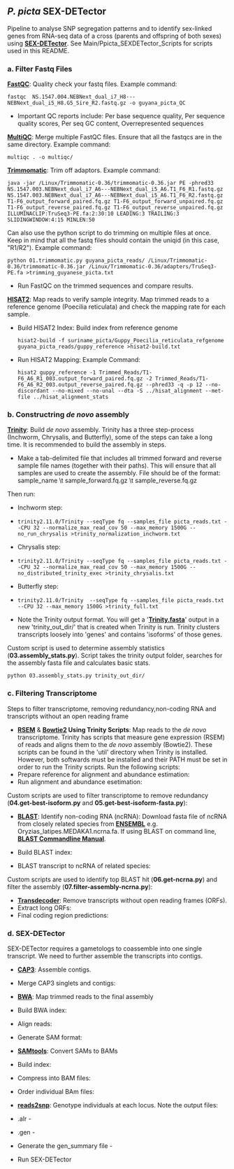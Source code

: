 ## _P. picta_ SEX-DETector

Pipeline to analyse SNP segregation patterns and to identify sex-linked genes from RNA-seq data of a cross (parents and offspring of both sexes) using **[SEX-DETector](https://gitlab.in2p3.fr/sex-det-family/sex-detector/-/tree/master/)**.
See Main/Ppicta_SEXDETector_Scripts for scripts used in this README.

### a. Filter Fastq Files
**[FastQC](https://www.bioinformatics.babraham.ac.uk/projects/fastqc/)**: Quality check your fastq files. Example command:

    fastqc  NS.1547.004.NEBNext_dual_i7_H8---NEBNext_dual_i5_H8.G5_Sire_R2.fastq.gz -o guyana_picta_QC

* Important QC reports include: Per base sequence quality, Per sequence quality scores, Per seq GC content, Overrepresented sequences


**[MultiQC](https://multiqc.info/)**: Merge multiple FastQC files. Ensure that all the fastqcs are in the same directory. Example command:

    multiqc . -o multiqc/

**[Trimmomatic](http://www.usadellab.org/cms/?page=trimmomatic)**: Trim off adaptors. Example command:

    java -jar /Linux/Trimmomatic-0.36/trimmomatic-0.36.jar PE -phred33 NS.1547.003.NEBNext_dual_i7_A6---NEBNext_dual_i5_A6.T1_F6_R1.fastq.gz NS.1547.003.NEBNext_dual_i7_A6---NEBNext_dual_i5_A6.T1_F6_R2.fastq.gz T1-F6_output_forward_paired.fq.gz T1-F6_output_forward_unpaired.fq.gz T1-F6_output_reverse_paired.fq.gz T1-F6_output_reverse_unpaired.fq.gz ILLUMINACLIP:TruSeq3-PE.fa:2:30:10 LEADING:3 TRAILING:3 SLIDINGWINDOW:4:15 MINLEN:50

Can also use the python script to do trimming on multiple files at once. Keep in mind that all the fastq files should contain the uniqid (in this case, "R1/R2"). Example command:
    
    python 01.trimmomatic.py guyana_picta_reads/ /Linux/Trimmomatic-0.36/trimmomatic-0.36.jar /Linux/Trimmomatic-0.36/adapters/TruSeq3-PE.fa >trimming_guyanese_picta.txt

* Run FastQC on the trimmed sequences and compare results.

**[HISAT2](https://daehwankimlab.github.io/hisat2/)**: Map reads to verify sample integrity. Map trimmed reads to a reference genome (Poecilia reticulata) and check the mapping rate for each sample. 

* Build HISAT2 Index: Build index from reference genome

      hisat2-build -f suriname_picta/Guppy_Poecilia_reticulata_refgenome guyana_picta_reads/guppy_reference >hisat2-build.txt
    
* Run HISAT2 Mapping: Example Command:

      hisat2 guppy_reference -1 Trimmed_Reads/T1-F6_A6_R1_003.output_forward_paired.fq.gz -2 Trimmed_Reads/T1-F6_A6_R2_003.output_reverse_paired.fq.gz --phred33 -q -p 12 --no-discordant --no-mixed --no-unal --dta -S ../hisat_alignment --met-file ../hisat_alignment_stats



### b. Constructring _de novo_ assembly

**[Trinity](https://github.com/trinityrnaseq/trinityrnaseq/wiki)**: Build _de novo_ assembly. Trinity has a three step-process (Inchworm, Chrysalis, and Butterfly), some of the steps can take a long time. It is recommended to build the assembly in steps.

* Make a tab-delimited file that includes all trimmed forward and reverse sample file names (together with their paths). This will ensure that all samples are used to create the assembly. File should be of the format: 
    sample_name \t sample_forward.fq.gz \t sample_reverse.fq.gz 

Then run:
*  Inchworm step:
*  
      trinity2.11.0/Trinity --seqType fq --samples_file picta_reads.txt --CPU 32 --normalize_max_read_cov 50 --max_memory 1500G --no_run_chrysalis >trinity_normalization_inchworm.txt
      
*  Chrysalis step:
*  
      trinity2.11.0/Trinity --seqType fq --samples_file picta_reads.txt --CPU 32 --normalize_max_read_cov 50 --max_memory 1500G --no_distributed_trinity_exec >trinity_chrysalis.txt
      
*  Butterfly step:
*  
      trinity2.11.0/Trinity  --seqType fq --samples_file picta_reads.txt --CPU 32 --max_memory 1500G >trinity_full.txt

* Note the Trinity output format. You will get a '**[Trinity.fasta](https://github.com/trinityrnaseq/trinityrnaseq/wiki/Output-of-Trinity-Assembly)**' output in a new 'trinity_out_dir/' that is created when Trinity is run. Trinity clusters transcripts loosely into 'genes' and contains 'isoforms' of those genes.

Custom script is used to determine assembly statistics (**03.assembly_stats.py**). Script takes the trinity output folder, searches for the assembly fasta file and calculates basic stats.

    python 03.assembly_stats.py trinity_out_dir/



### c. Filtering Transcriptome 
Steps to filter transcriptome, removing redundancy,non-coding RNA and transcripts without an open reading frame

* **[RSEM](https://deweylab.github.io/RSEM/)** & **[Bowtie2](http://bowtie-bio.sourceforge.net/bowtie2/index.shtml) Using Trinity Scripts**: Map reads to the _de novo_ transcriptome. 
Trinity has scripts that measure gene expression (RSEM) of reads and aligns them to the _de novo_ assembly (Bowtie2). These scripts can be found in the 'util' directory when Trinity is installed. However, both softwards must be installed and their PATH must be set in order to run the Trinity scripts. Run the following scripts:
* Prepare reference for alignment and abundance estimation:
* Run alignment and abundance esetimation:

Custom scripts are used to filter transcriptome to remove redundancy (**04.get-best-isoform.py** and **05.get-best-isoform-fasta.py**):

* **[BLAST](https://blast.ncbi.nlm.nih.gov/Blast.cgi)**: Identify non-coding RNA (ncRNA): Download fasta file of ncRNA from closely related species from **[ENSEMBL](http://uswest.ensembl.org/index.html)** e.g. Oryzias_latipes.MEDAKA1.ncrna.fa. If using BLAST on command line, **[BLAST Commandline Manual](https://www.ncbi.nlm.nih.gov/books/NBK279690/)**.

* Build BLAST index:
* BLAST transcript to ncRNA of related species:

Custom scripts are used to identify top BLAST hit (**06.get-ncrna.py**) and filter the assembly (**07.filter-assembly-ncrna.py**):

* **[Transdecoder](https://github.com/TransDecoder/TransDecoder/wiki)**: Remove transcripts without open reading frames (ORFs).
* Extract long ORFs:
* Final coding region predictions:


### d. SEX-DETector
SEX-DETector requires a gametologs to coassemble into one single transcript. We need to further assemble the transcripts into contigs.

* **[CAP3](http://seq.cs.iastate.edu/cap3.html)**: Assemble contigs.
* Merge CAP3 singlets and contigs:

* **[BWA](http://bio-bwa.sourceforge.net/)**: Map trimmed reads to the final assembly
* Build BWA index:
* Align reads:
* Generate SAM format:

* **[SAMtools](http://www.htslib.org/doc/samtools.html)**: Convert SAMs to BAMs
* Build index:
* Compress into BAM files:
* Order individual BAm files:

* **[reads2snp](https://kimura.univ-montp2.fr/PopPhyl/index.php?section=tools)**: Genotype individuals at each locus. Note the output files:
* .alr - 
* .gen -
* Generate the gen_summary file -
* Run SEX-DETector

